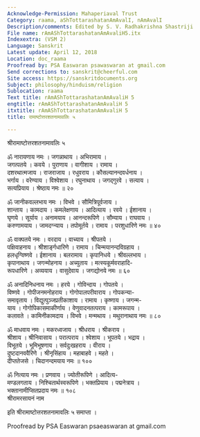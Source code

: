 ```yaml
---
Acknowledge-Permission: Mahaperiaval Trust
Category: raama, aShTottarashatanAmAvalI, nAmAvalI
Description/comments: Edited by S. V. Radhakrishna Shastriji
File name: rAmAShTottarashatanAmAvaliH5.itx
Indexextra: (VSM 2)
Language: Sanskrit
Latest update: April 12, 2018
Location: doc_raama
Proofread by: PSA Easwaran psawaswaran at gmail.com
Send corrections to: sanskrit@cheerful.com
Site access: https://sanskritdocuments.org
Subject: philosophy/hinduism/religion
Sublocation: raama
Text title: rAmAShTottarashatanAmAvaliH 5
engtitle: rAmAShTottarashatanAmAvaliH 5
itxtitle: rAmAShTottarashatanAmAvaliH 5
title: रामाष्टोत्तरशतनामावलिः ५

---
```

  
 श्रीरामाष्टोत्तरशतनामावलिः ५   
  
ॐ नारायणाय नमः । जगन्नाथाय । अभिरामाय ।  
जगत्पतये । कवये । पुराणाय । वागीशाय । रामाय ।  
दशरथात्मजाय । राजराजाय । रधुवराय । कौसल्यानन्दवर्धनाय ।  
भर्गाय । वरेण्याय । विश्वेशाय । रघुनाथाय । जगद्गुरवे । सत्याय ।  
सत्यप्रियाय । श्रेष्ठाय नमः ॥ २०  
  
ॐ जानीकवल्लभाय नमः । विभवे । सौमित्रिपूर्वजाय ।  
शान्ताय । कामदाय । कमलेक्षणाय । आदित्याय । रवये । ईशानाय ।  
घृणये । सूर्याय । अनामयाय । आनन्दरूपिणे । सौम्याय । राघवाय ।  
करुणामयाय । जामदग्न्याय । तपोमूर्तये । रामाय । परशुधारिणे नमः ॥ ४०  
  
ॐ वाक्पतये नमः । वरदाय । वाच्याय । श्रीपतये ।  
पक्षिवाहनाय । श्रीशार्ङ्गधारिणे । रामाय । चिन्मयानन्दविग्रहाय ।  
हलधृग्विष्णवे । ईशानाय । बलरामाय । कृपानिधये । श्रीवल्लभाय ।  
कृपानाथाय । जगन्मोहनाय । अच्युताय । मत्स्यकूर्मवराहादि-  
रूपधारिणे । अव्ययाय । वासुदेवाय । जगद्योनये नमः ॥ ६०  
  
ॐ अनादिनिधनाय नमः । हरये । गोविन्दाय । गोपतये ।  
विष्णवे । गोपीजनमनोहराय । गोगोपालपरीवाराय । गोपकन्या-  
समावृताय । विद्युत्पुञ्जप्रतीकाशाय । रामाय । कृष्णाय । जगन्म-  
याय । गोगोपिकासमाकीर्णाय । वेणुवादनतत्पराय । कामरूपाय ।  
कलावते । कामिनीकामदाय । विभवे । मन्मथाय । मथुरानाथाय नमः ॥ ८०  
  
ॐ माधवाय नमः । मकरध्वजाय । श्रीधराय । श्रीकराय ।  
श्रीशाय । श्रीनिवासाय । परात्पराय । श्वेशाय । भूपतये । भद्राय ।  
विभूतये । भूमिभूषणाय । सर्वदुःखहराय । वीराय ।  
दुष्टदानववैरिणे । श्रीनृसिंहाय । महाबाहवे । महते ।  
दीप्ततेजसे । चिदानन्दमयाय नमः ॥ १००  
  
ॐ नित्याय नमः । प्रणवाय । ज्योतीरूपिणे । आदित्य-  
मण्डलगताय । निश्चितार्थस्वरूपिणे । भक्तप्रियाय । पद्मनेत्राय ।  
भक्तानामीप्सितप्रदाय नमः ॥ १०८  
श्रीरामरसायनं नाम  
  
इति श्रीरामाष्टोत्तरशतनामावलिः ५ समाप्ता ।  
  
  
Proofread by PSA Easwaran psaeaswaran at gmail.com  
  
